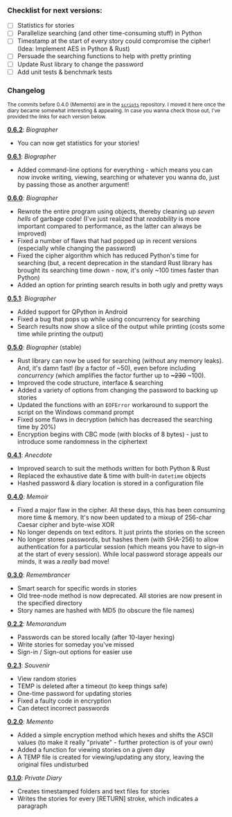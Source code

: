 ### Checklist for next versions:

- [ ] Statistics for stories
- [ ] Parallelize searching (and other time-consuming stuff) in Python
- [ ] Timestamp at the start of every story could compromise the cipher! (Idea: Implement AES in Python & Rust)
- [ ] Persuade the searching functions to help with pretty printing
- [ ] Update Rust library to change the password
- [ ] Add unit tests & benchmark tests

### Changelog

<sup>The commits before 0.4.0 (Memento) are in the [`scripts`](https://github.com/Wafflespeanut/scripts) repository. I moved it here once the diary became somewhat interesting & appealing. In case you wanna check those out, I've provided the links for each version below.</sup>

**[0.6.2]()**: *Biographer*
- You can now get statistics for your stories!

**[0.6.1](https://github.com/Wafflespeanut/biographer/tree/04fc89a32d6e4607244bde4919bf4975358f13c5)**: *Biographer*
- Added command-line options for everything - which means you can now invoke writing, viewing, searching or whatever you wanna do, just by passing those as another argument!

**[0.6.0](https://github.com/Wafflespeanut/biographer/tree/1715b86ef9796075a48f07e741ca8e1953c12749)**: *Biographer*
- Rewrote the entire program using objects, thereby cleaning up *seven hells* of garbage code! (I've just realized that *readability* is more important compared to performance, as the latter can always be improved)
- Fixed a number of flaws that had popped up in recent versions (especially while changing the password)
- Fixed the cipher algorithm which has reduced Python's time for searching (but, a recent deprecation in the standard Rust library has brought its searching time down - now, it's only ~100 times faster than Python)
- Added an option for printing search results in both ugly and pretty ways

**[0.5.1](https://github.com/Wafflespeanut/biographer/tree/ae9683ecfa9b97754dca6e5aed82c75408368288)**: *Biographer*
- Added support for QPython in Android
- Fixed a bug that pops up while using concurrency for searching
- Search results now show a slice of the output while printing (costs some time while printing the output)

**[0.5.0](https://github.com/Wafflespeanut/biographer/tree/36eba8decfa823b706bb1568c096643b750952a2)**: *Biographer* (stable)
- Rust library can now be used for searching (without any memory leaks). And, it's damn fast! (by a factor of ~50), even before including *concurrency* (which amplifies the factor further up to <s>~230</s> ~100).
- Improved the code structure, interface & searching
- Added a variety of options from changing the password to backing up stories
- Updated the functions with an `EOFError` workaround to support the script on the Windows command prompt
- Fixed some flaws in decryption (which has decreased the searching time by 20%)
- Encryption begins with CBC mode (with blocks of 8 bytes) - just to introduce some randomness in the ciphertext

**[0.4.1](https://github.com/Wafflespeanut/biographer/tree/4ec5ee2988456786a11236de0de5070d8107d1b6)**: *Anecdote*
- Improved search to suit the methods written for both Python & Rust
- Replaced the exhaustive date & time with built-in `datetime` objects
- Hashed password & diary location is stored in a configuration file

**[0.4.0](https://github.com/Wafflespeanut/biographer/tree/1cc5613fbf91433e5f9f4a6625599b6da984b460)**: *Memoir*
- Fixed a major flaw in the cipher. All these days, this has been consuming more time & memory. It's now been updated to a mixup of 256-char Caesar cipher and byte-wise XOR
- No longer depends on text editors. It just prints the stories on the screen
- No longer stores passwords, but hashes them (with SHA-256) to allow authentication for a particular session (which means you have to sign-in at the start of every session). While local password storage appeals our minds, it was a *really* bad move!

**[0.3.0](https://github.com/Wafflespeanut/scripts/tree/be3b51c14c5e708baa4003adf3346f51f5720529/Remembrancer)**: *Remembrancer*
- Smart search for specific words in stories
- Old tree-node method is now deprecated. All stories are now present in the specified directory
- Story names are hashed with MD5 (to obscure the file names)

**[0.2.2](https://github.com/Wafflespeanut/scripts/tree/8850c831c10955b5c32d2710abfbfef916031792/Memorandum)**: *Memorandum*
- Passwords can be stored locally (after 10-layer hexing)
- Write stories for someday you've missed
- Sign-in / Sign-out options for easier use

**[0.2.1](https://github.com/Wafflespeanut/scripts/tree/937d48dc3bc8608530253fc392594a90a4d59078/Memento)**: *Souvenir*
- View random stories
- TEMP is deleted after a timeout (to keep things safe)
- One-time password for updating stories
- Fixed a faulty code in encryption
- Can detect incorrect passwords

**[0.2.0](https://github.com/Wafflespeanut/scripts/tree/7f2572857bbe86b2598d27ab7872017a580351ff/Memento)**: *Memento*
- Added a simple encryption method which hexes and shifts the ASCII values (to make it really "private" - further protection is of your own)
- Added a function for viewing stories on a given day
- A TEMP file is created for viewing/updating any story, leaving the original files undisturbed

**[0.1.0](https://github.com/Wafflespeanut/scripts/tree/64a9c8dd2470ec309a439a41568778187bbe8bb7/Private%20Diary)**: *Private Diary*
- Creates timestamped folders and text files for stories
- Writes the stories for every [RETURN] stroke, which indicates a paragraph
